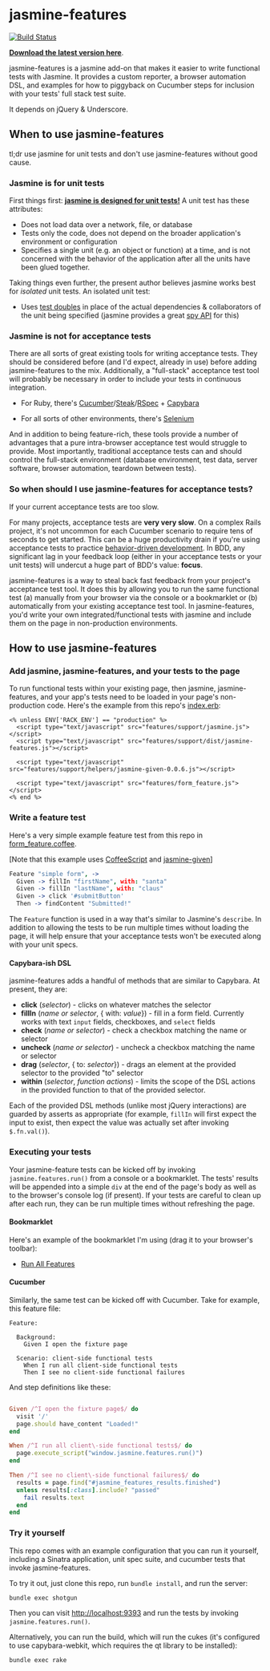 # jasmine-features

[![Build Status](https://secure.travis-ci.org/searls/jasmine-features.png)](http://travis-ci.org/searls/jasmine-features)

**[Download the latest version here](https://github.com/searls/jasmine-features/archives/master)**.

jasmine-features is a jasmine add-on that makes it easier to write functional tests with Jasmine. It provides a custom reporter, a browser automation DSL, and examples for how to piggyback on Cucumber steps for inclusion with your tests' full stack test suite.

It depends on jQuery & Underscore.

## When to use jasmine-features

tl;dr use jasmine for unit tests and don't use jasmine-features without good cause.

### Jasmine is for unit tests

First things first: **[jasmine is designed for unit tests!](https://twitter.com/dwfrank/status/164583104542023680)** A unit test has these attributes:

* Does not load data over a network, file, or database
* Tests only the code, does not depend on the broader application's environment or configuration
* Specifies a single unit (e.g. an object or function) at a time, and is not concerned with the behavior of the application after all the units have been glued together.

Taking things even further, the present author believes jasmine works best for *isolated* unit tests. An isolated unit test:

* Uses [test doubles](http://en.wikipedia.org/wiki/Test_double) in place of the actual dependencies & collaborators of the unit being specified (jasmine provides a great [spy API](https://github.com/pivotal/jasmine/wiki/Spies) for this)

### Jasmine is not for acceptance tests

There are all sorts of great existing tools for writing acceptance tests. They should be considered before (and I'd expect, already in use) before adding jasmine-features to the mix. Additionally, a "full-stack" acceptance test tool will probably be necessary in order to include your tests in continuous integration.

* For Ruby, there's [Cucumber](http://cukes.info/)/[Steak](https://github.com/cavalle/steak)/[RSpec](http://rspec.info/) + [Capybara](https://github.com/jnicklas/capybara)

* For all sorts of other environments, there's [Selenium](http://seleniumhq.org/)

And in addition to being feature-rich, these tools provide a number of advantages that a pure intra-browser acceptance test would struggle to provide. Most importantly, traditional acceptance tests can and should control the full-stack environment (database environment, test data, server software, browser automation, teardown between tests).

### So when should I use jasmine-features for acceptance tests?

If your current acceptance tests are too slow.

For many projects, acceptance tests are **very very slow**. On a complex Rails project, it's not uncommon for each Cucumber scenario to require tens of seconds to get started. This can be a huge productivity drain if you're using acceptance tests to practice [behavior-driven development](http://www.knwang.com/behavior-driven-outside-in-development-explai). In BDD, any significant lag in your feedback loop (either in your acceptance tests or your unit tests) will undercut a huge part of BDD's value: **focus**.

jasmine-features is a way to steal back fast feedback from your project's acceptance test tool. It does this by allowing you to run the same functional test (a) manually from your browser via the console or a bookmarklet or (b) automatically from your existing acceptance test tool. In jasmine-features, you'd write your own integrated/functional tests with jasmine and include them on the page in non-production environments.

## How to use jasmine-features

### Add jasmine, jasmine-features, and your tests to the page

To run functional tests within your existing page, then jasmine, jasmine-features, and your app's tests need to be loaded in your page's non-production code. Here's the example from this repo's [index.erb](https://github.com/searls/jasmine-features/blob/master/views/index.erb):

``` erb
<% unless ENV['RACK_ENV'] == "production" %>
  <script type="text/javascript" src="features/support/jasmine.js"></script>
  <script type="text/javascript" src="features/support/dist/jasmine-features.js"></script>

  <script type="text/javascript" src="features/support/helpers/jasmine-given-0.0.6.js"></script>

  <script type="text/javascript" src="features/form_feature.js"></script>
<% end %>
```

### Write a feature test

Here's a very simple example feature test from this repo in [form_feature.coffee](https://github.com/searls/jasmine-features/blob/master/public/features/form_feature.coffee).

[Note that this example uses [CoffeeScript](http://coffeescript.org) and [jasmine-given](https://github.com/searls/jasmine-given)]

``` coffeescript
Feature "simple form", ->
  Given -> fillIn "firstName", with: "santa"
  Given -> fillIn "lastName", with: "claus"
  Given -> click '#submitButton'
  Then -> findContent "Submitted!"
```

The `Feature` function is used in a way that's similar to Jasmine's `describe`. In addition to allowing the tests to be run multiple times without loading the page, it will help ensure that your acceptance tests won't be executed along with your unit specs.

#### Capybara-ish DSL

jasmine-features adds a handful of methods that are similar to Capybara. At present, they are:

* **click** (*selector*) - clicks on whatever matches the selector
* **fillIn** (*name or selector*, { with: *value*}) - fill in a form field. Currently works with text `input` fields, checkboxes, and `select` fields
* **check** (*name or selector*) - check a checkbox matching the name or selector
* **uncheck** (*name or selector*) - uncheck a checkbox matching the name or selector
* **drag** (*selector*, { to: *selector*}) - drags an element at the provided selector to the provided "to" selector
* **within** (*selector*, *function actions*) - limits the scope of the DSL actions in the provided function to that of the provided selector.

Each of the provided DSL methods (unlike most jQuery interactions) are guarded by asserts as appropriate (for example, `fillIn` will first expect the input to exist, then expect the value was actually set after invoking `$.fn.val()`).


### Executing your tests

Your jasmine-feature tests can be kicked off by invoking `jasmine.features.run()` from a console or a bookmarklet. The tests' results will be appended into a simple `div` at the end of the page's body as well as to the browser's console log (if present). If your tests are careful to clean up after each run, they can be run multiple times without refreshing the page.

#### Bookmarklet

Here's an example of the bookmarklet I'm using (drag it to your browser's toolbar):

* [Run All Features](javascript:jasmine.features.run())

#### Cucumber

Similarly, the same test can be kicked off with Cucumber. Take for example, this feature file:

``` gherkin
Feature:

  Background:
    Given I open the fixture page

  Scenario: client-side functional tests
    When I run all client-side functional tests
    Then I see no client-side functional failures

```

And step definitions like these:

``` ruby

Given /^I open the fixture page$/ do
  visit '/'
  page.should have_content "Loaded!"
end

When /^I run all client\-side functional tests$/ do
  page.execute_script("window.jasmine.features.run()")
end

Then /^I see no client\-side functional failures$/ do
  results = page.find("#jasmine_features_results.finished")
  unless results[:class].include? "passed"
    fail results.text
  end
end

```

### Try it yourself

This repo comes with an example configuration that you can run it yourself, including a Sinatra application, unit spec suite, and cucumber tests that invoke jasmine-features. 

To try it out, just clone this repo, run `bundle install`, and run the server:

``` bash
bundle exec shotgun
```

Then you can visit [http://localhost:9393](http://localhost:9393) and run the tests by invoking `jasmine.features.run()`.

Alternatively, you can run the build, which will run the cukes (it's configured to use capybara-webkit, which requires the qt library to be installed):

``` bash
bundle exec rake
```

